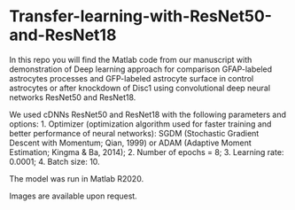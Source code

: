 # Transfer-learning-with-ResNet50-and-ResNet18

In this repo you will find the Matlab code from our manuscript with demonstration of Deep learning approach for comparison GFAP-labeled
astrocytes processes and GFP-labeled astrocyte surface in control astrocytes or after knockdown of Disc1 using convolutional deep neural
networks ResNet50 and ResNet18. 

We used cDNNs ResNet50 and ResNet18 with the following parameters and options: 1. Optimizer (optimization algorithm used for faster training and better performance of neural networks): SGDM (Stochastic Gradient Descent with Momentum; Qian, 1999) or ADAM (Adaptive Moment Estimation; Kingma & Ba, 2014); 2. Number of epochs = 8; 3. Learning rate: 0.0001; 4. Batch size: 10.

The model was run in Matlab R2020.

Images are available upon request.
